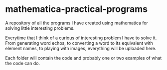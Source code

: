 # mathematica-practical-programs
A repository of all the programs I have created using mathematica for solving little interesting problems.

Everytime that I think of a curious of interesting problem I have to solve it. 
From generating word echos, to converting a word to its equivalent with element names, to playing with images,
everything will be uploaded here.

Each folder will contain the code and probably one or two examples of what the code can do.
